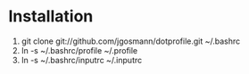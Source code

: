 Installation
============

1. git clone git://github.com/jgosmann/dotprofile.git ~/.bashrc
2. ln -s ~/.bashrc/profile ~/.profile
3. ln -s ~/.bashrc/inputrc ~/.inputrc

